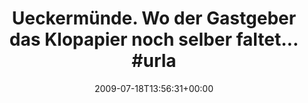 ---
retweeted: false
source: <a href="http://twitter.com" rel="nofollow">Twitter Web Client</a>
entities:
  hashtags:
  - text: urlaub
    indices:
    - '66'
    - '73'
  symbols: []
  user_mentions: []
  urls: []
display_text_range:
- '0'
- '73'
favorite_count: '0'
id_str: '2706298248'
truncated: false
retweet_count: '0'
id: '2706298248'
created_at: Sat Jul 18 13:56:31 +0000 2009
favorited: false
full_text: 'Ueckermünde. Wo der Gastgeber das Klopapier noch selber faltet... #urlaub'
lang: de
tags:
- urlaub
- pesos/twitter
date: '2009-07-18T13:56:31+00:00'
src: https://twitter.com/bascht/status/2706298248
original_url: https://twitter.com/bascht/status/2706298248
type: twitter_tweet
text: 'Ueckermünde. Wo der Gastgeber das Klopapier noch selber faltet... #urlaub'
title: 'Ueckermünde. Wo der Gastgeber das Klopapier noch selber faltet... #urla'

---